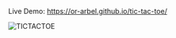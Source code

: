 Live Demo: https://or-arbel.github.io/tic-tac-toe/

![TICTACTOE](https://user-images.githubusercontent.com/61117215/160290079-3458d354-3747-427f-865a-5e91708e6d9b.JPG)

